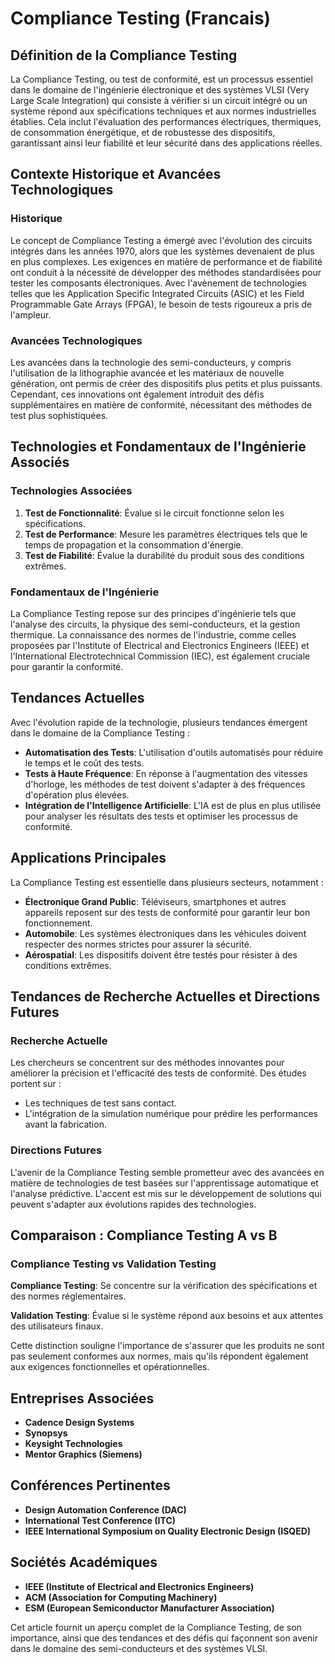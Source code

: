 # Compliance Testing (Francais)

## Définition de la Compliance Testing

La Compliance Testing, ou test de conformité, est un processus essentiel dans le domaine de l'ingénierie électronique et des systèmes VLSI (Very Large Scale Integration) qui consiste à vérifier si un circuit intégré ou un système répond aux spécifications techniques et aux normes industrielles établies. Cela inclut l'évaluation des performances électriques, thermiques, de consommation énergétique, et de robustesse des dispositifs, garantissant ainsi leur fiabilité et leur sécurité dans des applications réelles.

## Contexte Historique et Avancées Technologiques

### Historique

Le concept de Compliance Testing a émergé avec l'évolution des circuits intégrés dans les années 1970, alors que les systèmes devenaient de plus en plus complexes. Les exigences en matière de performance et de fiabilité ont conduit à la nécessité de développer des méthodes standardisées pour tester les composants électroniques. Avec l'avènement de technologies telles que les Application Specific Integrated Circuits (ASIC) et les Field Programmable Gate Arrays (FPGA), le besoin de tests rigoureux a pris de l'ampleur.

### Avancées Technologiques

Les avancées dans la technologie des semi-conducteurs, y compris l'utilisation de la lithographie avancée et les matériaux de nouvelle génération, ont permis de créer des dispositifs plus petits et plus puissants. Cependant, ces innovations ont également introduit des défis supplémentaires en matière de conformité, nécessitant des méthodes de test plus sophistiquées.

## Technologies et Fondamentaux de l'Ingénierie Associés

### Technologies Associées

1. **Test de Fonctionnalité**: Évalue si le circuit fonctionne selon les spécifications.
2. **Test de Performance**: Mesure les paramètres électriques tels que le temps de propagation et la consommation d'énergie.
3. **Test de Fiabilité**: Évalue la durabilité du produit sous des conditions extrêmes.

### Fondamentaux de l'Ingénierie

La Compliance Testing repose sur des principes d'ingénierie tels que l'analyse des circuits, la physique des semi-conducteurs, et la gestion thermique. La connaissance des normes de l'industrie, comme celles proposées par l'Institute of Electrical and Electronics Engineers (IEEE) et l'International Electrotechnical Commission (IEC), est également cruciale pour garantir la conformité.

## Tendances Actuelles

Avec l'évolution rapide de la technologie, plusieurs tendances émergent dans le domaine de la Compliance Testing :

- **Automatisation des Tests**: L'utilisation d'outils automatisés pour réduire le temps et le coût des tests.
- **Tests à Haute Fréquence**: En réponse à l'augmentation des vitesses d'horloge, les méthodes de test doivent s'adapter à des fréquences d'opération plus élevées.
- **Intégration de l'Intelligence Artificielle**: L'IA est de plus en plus utilisée pour analyser les résultats des tests et optimiser les processus de conformité.

## Applications Principales

La Compliance Testing est essentielle dans plusieurs secteurs, notamment :

- **Électronique Grand Public**: Téléviseurs, smartphones et autres appareils reposent sur des tests de conformité pour garantir leur bon fonctionnement.
- **Automobile**: Les systèmes électroniques dans les véhicules doivent respecter des normes strictes pour assurer la sécurité.
- **Aérospatial**: Les dispositifs doivent être testés pour résister à des conditions extrêmes.

## Tendances de Recherche Actuelles et Directions Futures

### Recherche Actuelle

Les chercheurs se concentrent sur des méthodes innovantes pour améliorer la précision et l'efficacité des tests de conformité. Des études portent sur :

- Les techniques de test sans contact.
- L'intégration de la simulation numérique pour prédire les performances avant la fabrication.
  
### Directions Futures

L'avenir de la Compliance Testing semble prometteur avec des avancées en matière de technologies de test basées sur l'apprentissage automatique et l'analyse prédictive. L'accent est mis sur le développement de solutions qui peuvent s'adapter aux évolutions rapides des technologies.

## Comparaison : Compliance Testing A vs B

### Compliance Testing vs Validation Testing

**Compliance Testing**: Se concentre sur la vérification des spécifications et des normes réglementaires.

**Validation Testing**: Évalue si le système répond aux besoins et aux attentes des utilisateurs finaux.

Cette distinction souligne l'importance de s'assurer que les produits ne sont pas seulement conformes aux normes, mais qu'ils répondent également aux exigences fonctionnelles et opérationnelles.

## Entreprises Associées

- **Cadence Design Systems**
- **Synopsys**
- **Keysight Technologies**
- **Mentor Graphics (Siemens)**

## Conférences Pertinentes

- **Design Automation Conference (DAC)**
- **International Test Conference (ITC)**
- **IEEE International Symposium on Quality Electronic Design (ISQED)**

## Sociétés Académiques

- **IEEE (Institute of Electrical and Electronics Engineers)**
- **ACM (Association for Computing Machinery)**
- **ESM (European Semiconductor Manufacturer Association)**

Cet article fournit un aperçu complet de la Compliance Testing, de son importance, ainsi que des tendances et des défis qui façonnent son avenir dans le domaine des semi-conducteurs et des systèmes VLSI.